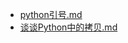 * [python引号.md](../../Language/Python/python引号)
* [谈谈Python中的拷贝.md](../../Language/Python/谈谈Python中的拷贝)
